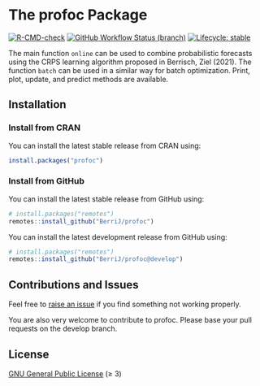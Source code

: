 
The profoc Package
======================

<!-- badges: start -->
[![R-CMD-check](https://img.shields.io/github/actions/workflow/status/berrij/profoc/R-CMD-check.yaml?branch=main&style=for-the-badge)](https://github.com/BerriJ/profoc/actions/workflows/R-CMD-check.yaml)
[![GitHub Workflow Status (branch)](https://img.shields.io/github/actions/workflow/status/berrij/profoc/pkgdown.yaml?branch=main&label=Documentation&style=for-the-badge)](https://profoc.berrisch.biz/)
[![Lifecycle: stable](https://img.shields.io/badge/Lifecycle-stable-green?style=for-the-badge)](https://lifecycle.r-lib.org/articles/stages.html#stable)
<!-- badges: end -->


The main function `online` can be used to combine probabilistic forecasts using the CRPS learning algorithm proposed in Berrisch, Ziel (2021).
The function `batch` can be used in a similar way for batch optimization.
Print, plot, update, and predict methods are available.

Installation
------------

### Install from CRAN

You can install the latest stable release from CRAN using:

``` r
install.packages("profoc")
```

### Install from GitHub

You can install the latest stable release from GitHub using:

``` r
# install.packages("remotes")
remotes::install_github("BerriJ/profoc")
```

You can install the latest development release from GitHub using:

``` r
# install.packages("remotes")
remotes::install_github("BerriJ/profoc@develop")
```

## Contributions and Issues

Feel free to [raise an issue](https://github.com/BerriJ/profoc/issues/new) if you find something not working properly.

You are also very welcome to contribute to profoc. Please base your pull requests on the develop branch.

## License

[GNU General Public License](https://www.gnu.org/licenses/) (≥ 3)
